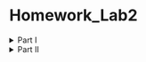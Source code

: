 # Homework_Lab2
<details>
<summary>Part I</summary>

1. Создайте пустой репозиторий на сервисе github.com (или gitlab.com, или bitbucket.com).  
![Созданный пустой репозиторий](./git_init.png)\
[Ссылка на репозиторий](https://github.com/maxonhick/Homework_Lab2.git)
2. Выполните инструкцию по созданию первого коммита на странице репозитория, созданного на предыдещем шаге.\
![Выполненая инструкция, по созданию репозитория](./instruction.png)
3. Создайте файл ```hello_world.cpp``` в локальной копии репозитория (который должен был появиться на шаге 2). Реализуйте программу **Hello world** на языке C++ используя плохой стиль кода. Например, после заголовочных файлов вставьте строку ```using namespace std;```.
```sh
vim hello_world.cpp
```
Откроется редактор файлов, в котором будет написана нужная программа.\
4. Добавьте этот файл в локальную копию репозитория.\
```git add .```\
5. Закоммитьте изменения с осмысленным сообщением.\
```git commit -m "add first program(hello_world.cpp)"```
```sh
[main 2c72ddc] add first program(hello_world.cpp)
 4 files changed, 26 insertions(+), 1 deletion(-)
 create mode 100644 git_init.png
 create mode 100644 hello_world.cpp
 create mode 100644 instruction.png
```
6. Изменитьте исходный код так, чтобы программа через стандартный поток ввода запрашивалось имя пользователя. А в стандартный поток вывода печаталось сообщение ```Hello world from @name```, где ```@name``` имя пользователя.\
Просто добавили пару строк кода, сомневаюсь, что есть что-то интересное.
7. Закоммитьте новую версию программы. Почему не надо добавлять файл повторно git add?\
```git commit -m "modified hello_world.cpp"```
8. Запуште изменения в удалёный репозиторий.\
```git push```
9. Проверьте, что история коммитов доступна в удалёный репозитории.\
![Коммиты](./activity.png)
</details>
<details>
<summary>Part II</summary>

1. В локальной копии репозитория создайте локальную ветку ```patch1```.\
```git branch patch1```
2. Внесите изменения в ветке ```patch1``` по исправлению кода и избавления от ```using namespace std;```.\
Перейдём в ветку ```patch1```: ```git checkout patch1```\
Изменим файл также через vim.
3. **commit, push** локальную ветку в удалённый репозиторий.
```sh
git commit -am "vers. without 'using namespace std;'"
git push --set-upstream lab2 patch1
```
4. Проверьте, что ветка ```patch1``` доступна в удалёный репозитории.
![Проверка доступности новой ветки](./branches.png)
5. Создайте pull-request ```patch1 -> master```.
Для этого на самой странице репозитория надо нажать кнопку ```Compare && pull request```. (сомневаюсь, что нужны лишнее скрины)
6. В локальной копии в ветке ```patch1``` добавьте в исходный код комментарии.\
Всё такжечерез vim добавим комментарии.
7. **commit, push** Комментарии тут уже не нужны, это стало обычным делом.
8. Проверьте, что новые изменения есть в созданном на **шаге 5** pull-request.\
![проверка изменений в pull-request](./checking_for_chages.png)
9. В удалённый репозитории выполните слияние PR ```patch1 -> master``` и удалите ветку ```patch1``` в удаленном репозитории.\
Это всё делает в интерфейсе GitHub, достаточно интуитивно, не очень хочесят захламлять отчёт фотографиями, поэтому можно будет просто посмотреть результат.
![Выполненый merge и delete patch1](./merge.png)
10. Локально выполните **pull**.\
```git checkout main``` - перейдёи в основную ветку\
```git pull``` - получим все изменения\
11. С помощью команды **git log** просмотрите историю в локальной версии ветки ```master```.
<details>
<summary>Вывод команды:</summary>

```sh
commit 72012459e792add24636b222d1a0586cb47e05f2
Merge: da54121 908394e
Author: maxonhick <92450249+maxonhick@users.noreply.github.com>
Date:   Sun Mar 2 13:56:44 2025 +0300

    Merge pull request #1 from maxonhick/patch1
    
    Выполнение пункта 9 в домашнем задании.

commit 908394eebe55543fbf53d6559a93c795a3f31d62
Author: maxonhick <max2007varlamov@gmail.com>
Date:   Sun Mar 2 13:54:22 2025 +0300

    final commit before merge

commit 38d7a86bed04b2de188636abded0fc6fca85c8b3
Author: maxonhick <max2007varlamov@gmail.com>
Date:   Sun Mar 2 13:45:03 2025 +0300

    add comments

commit 8c7c22d76be96828f7fb8a02d0a9b0d5edcb9d79
Author: maxonhick <max2007varlamov@gmail.com>
Date:   Sun Mar 2 13:39:41 2025 +0300

    edited README.md

commit 89e85dc5575729d8073f6bd3eb360f81d3efb3a2
Author: maxonhick <max2007varlamov@gmail.com>
Date:   Sun Mar 2 13:29:06 2025 +0300

    vers. without 'using namespace std;'

commit da5412143bcad1ee8465e14cc822221f806b876b
Author: maxonhick <max2007varlamov@gmail.com>
Date:   Sun Mar 2 11:31:58 2025 +0300

    Correct Part I

commit da74c29b585d4b5c51b6ba0367ded76668f9f844
Author: maxonhick <max2007varlamov@gmail.com>
Date:   Sun Mar 2 11:29:33 2025 +0300

    final PartI

commit 985ab97f634c6a9d923989f47f702cf980edda87
Author: maxonhick <max2007varlamov@gmail.com>
Date:   Sun Mar 2 11:19:18 2025 +0300

    modified hello_world.cpp

commit 2c72ddc1a65e0600bb19ad70342de146ee3f01a4
Author: maxonhick <max2007varlamov@gmail.com>
Date:   Sun Mar 2 11:06:31 2025 +0300

    add first program(hello_world.cpp)

commit da46413998898b2ad91c854f9febe5fd324854f6
Author: maxonhick <max2007varlamov@gmail.com>
Date:   Sun Mar 2 10:43:30 2025 +0300

    first commit
```
</details>
12. Удалите локальную ветку ```patch1```.\
```git branch -d patch1``` - удаляем локально ветку ```patch1```\
```git fetch --prune``` - удаляем информацию об удалённой ветке
</details>

